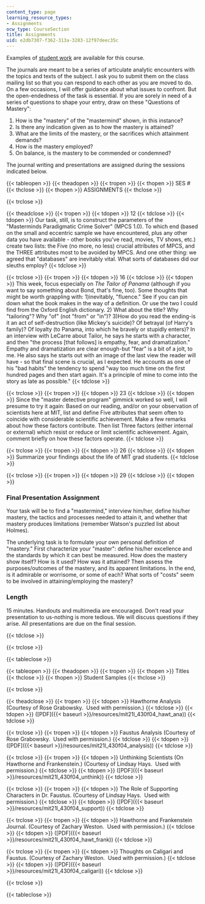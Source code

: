 ```yaml
---
content_type: page
learning_resource_types:
- Assignments
ocw_type: CourseSection
title: Assignments
uid: e2db7307-f362-313a-3203-12f97deec35c
---
```


Examples of [student work](#Examples) are available for this course.

The journals are meant to be a series of articulate analytic encounters with the topics and texts of the subject. I ask you to submit them on the class mailing list so that you can respond to each other as you are moved to do. On a few occasions, I will offer guidance about what issues to confront. But the open-endedness of the task is essential. If you are sorely in need of a series of questions to shape your entry, draw on these "Questions of Mastery":

1.  How is the "mastery" of the "mastermind" shown, in this instance?
2.  Is there any indication given as to how the mastery is attained?
3.  What are the limits of the mastery, or the sacrifices which attainment demands?
4.  How is the mastery employed?
5.  On balance, is the mastery to be commended or condemned?

The journal writing and presentations are assigned during the sessions indicated below.

{{< tableopen >}}
{{< theadopen >}}
{{< tropen >}}
{{< thopen >}}
SES #
{{< thclose >}}
{{< thopen >}}
ASSIGNMENTS
{{< thclose >}}

{{< trclose >}}

{{< theadclose >}}
{{< tropen >}}
{{< tdopen >}}
12
{{< tdclose >}}
{{< tdopen >}}
Our task, still, is to construct the parameters of the "Masterminds Paradigmatic Crime Solver" (MPCS 1.0). To which end (based on the small and eccentric sample we have encountered, plus any other data you have available - other books you've read, movies, TV shows, etc.) create two lists: the Five (no more, no less) crucial attributes of MPCS, and the THREE attributes most to be avoided by MPCS. And one other thing: we agreed that "databases" are inevitably vital. What sorts of databases did our sleuths employ?
{{< tdclose >}}

{{< trclose >}}
{{< tropen >}}
{{< tdopen >}}
16
{{< tdclose >}}
{{< tdopen >}}
This week, focus especially on _The Tailor of Panama_ (although if you want to say something about Bond, that's fine, too). Some thoughts that might be worth grappling with: 1)inevitably, "fluence." See if you can pin down what the book makes in the way of a definition. Or use the two I could find from the Oxford English dictionary. 2) What about the title? Why "tailoring"? Why "of" (not "from" or "in")? 3)How do you read the ending-is it an act of self-destruction (like Mickey's suicide)? Of betrayal (of Harry's family)? Of loyalty (to Panama, into which he bravely or stupidly enters)? In an interview with LeCarre about Tailor, he says he starts with a character, and then "the process \[that follows\] is empathy, fear, and dramatization." Empathy and dramatization are clear enough-but "fear" is a bit of a jolt, to me. He also says he starts out with an image of the last view the reader will have - so that final scene is crucial, as I expected. He accounts as one of his "bad habits" the tendency to spend "way too much time on the first hundred pages and then start again. It's a principle of mine to come into the story as late as possible."
{{< tdclose >}}

{{< trclose >}}
{{< tropen >}}
{{< tdopen >}}
23
{{< tdclose >}}
{{< tdopen >}}
Since the "master detective program" gimmick worked so well, I will presume to try it again: Based on our reading, and/or on your observation of scientists here at MIT, list and define Five attributes that seem often to coincide with considerable scientific achievement. Make a few remarks about how these factors contribute. Then list Three factors (either internal or external) which resist or reduce or limit scientific achievement. Again, comment briefly on how these factors operate.
{{< tdclose >}}

{{< trclose >}}
{{< tropen >}}
{{< tdopen >}}
26
{{< tdclose >}}
{{< tdopen >}}
Summarize your findings about the life of MIT grad students.
{{< tdclose >}}

{{< trclose >}}
{{< tropen >}}
{{< tdopen >}}
29
{{< tdclose >}}
{{< tdopen >}}


### Final Presentation Assignment

Your task will be to find a "mastermind," interview him/her, define his/her mastery, the tactics and processes needed to attain it, and whether that mastery produces limitations (remember Watson's puzzled list about Holmes).

The underlying task is to formulate your own personal definition of "mastery." First characterize your "master": define his/her excellence and the standards by which it can best be measured. How does the mastery show itself? How is it used? How was it attained? Then assess the purposes/outcomes of the mastery, and its apparent limitations. In the end, is it admirable or worrisome, or some of each? What sorts of "costs" seem to be involved in attaining/employing the mastery?

### Length

15 minutes. Handouts and multimedia are encouraged. Don't read your presentation to us-nothing is more tedious. We will discuss questions if they arise. All presentations are due on the final session.


{{< tdclose >}}

{{< trclose >}}

{{< tableclose >}}

{{< tableopen >}}
{{< theadopen >}}
{{< tropen >}}
{{< thopen >}}
Titles
{{< thclose >}}
{{< thopen >}}
Student Samples
{{< thclose >}}

{{< trclose >}}

{{< theadclose >}}
{{< tropen >}}
{{< tdopen >}}
Hawthorne Analysis (Courtesy of Rose Grabowsky.  Used with permission.)
{{< tdclose >}}
{{< tdopen >}}
([PDF]({{< baseurl >}}/resources/mit21l_430f04_hawt_ana))
{{< tdclose >}}

{{< trclose >}}
{{< tropen >}}
{{< tdopen >}}
Faustus Analysis (Courtesy of Rose Grabowsky.  Used with permission.)
{{< tdclose >}}
{{< tdopen >}}
([PDF]({{< baseurl >}}/resources/mit21l_430f04_analysis))
{{< tdclose >}}

{{< trclose >}}
{{< tropen >}}
{{< tdopen >}}
Unthinking Scientists (On Hawthorne and Frankenstein.) (Courtesy of Lindsay Hays.  Used with permission.)
{{< tdclose >}}
{{< tdopen >}}
([PDF]({{< baseurl >}}/resources/mit21l_430f04_unthink))
{{< tdclose >}}

{{< trclose >}}
{{< tropen >}}
{{< tdopen >}}
The Role of Supporting Characters in Dr. Faustus. (Courtesy of Lindsay Hays.  Used with permission.)
{{< tdclose >}}
{{< tdopen >}}
([PDF]({{< baseurl >}}/resources/mit21l_430f04_support))
{{< tdclose >}}

{{< trclose >}}
{{< tropen >}}
{{< tdopen >}}
Hawthorne and Frankenstein Journal. (Courtesy of Zachary Weston.  Used with permission.)
{{< tdclose >}}
{{< tdopen >}}
([PDF]({{< baseurl >}}/resources/mit21l_430f04_hawt_frank))
{{< tdclose >}}

{{< trclose >}}
{{< tropen >}}
{{< tdopen >}}
Thoughts on Caligari and Faustus. (Courtesy of Zachary Weston.  Used with permission.)
{{< tdclose >}}
{{< tdopen >}}
([PDF]({{< baseurl >}}/resources/mit21l_430f04_caligari))
{{< tdclose >}}

{{< trclose >}}

{{< tableclose >}}